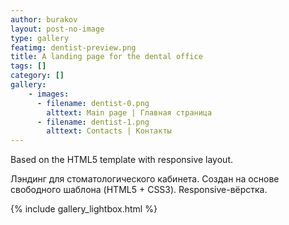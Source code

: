 ```yaml
---
author: burakov
layout: post-no-image
type: gallery
featimg: dentist-preview.png
title: A landing page for the dental office
tags: []
category: []
gallery:
    - images:
      - filename: dentist-0.png
        alttext: Main page | Главная страница
      - filename: dentist-1.png
        alttext: Contacts | Контакты
---
```


Based on the HTML5 template with responsive layout.
<!--more-->

Лэндинг для стоматологического кабинета.
Создан на основе свободного шаблона (HTML5 + CSS3). Responsive-вёрстка.

{% include gallery_lightbox.html %}